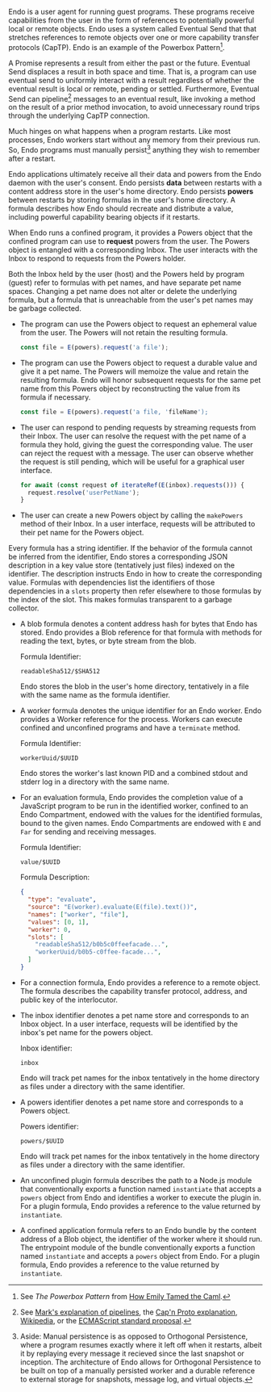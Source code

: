 
Endo is a user agent for running guest programs.
These programs receive capabilities from the user in the form of references to
potentially powerful local or remote objects.
Endo uses a system called Eventual Send that that stretches references to
remote objects over one or more capability transfer protocols (CapTP).
Endo is an example of the Powerbox Pattern[^powerbox].

[^powerbox]: See _The Powerbox Pattern_ from [How Emily Tamed the
    Caml][powerbox].

[powerbox]: https://www.hpl.hp.com/techreports/2006/HPL-2006-116.html

A Promise represents a result from either the past or the future.
Eventual Send displaces a result in both space and time.
That is, a program can use eventual send to uniformly interact with a result
regardless of whether the eventual result is local or remote, pending or
settled.
Furthermore, Eventual Send can pipeline[^pipeline] messages to an eventual result,
like invoking a method on the result of a prior method invocation, to avoid
unnecessary round trips through the underlying CapTP connection.

[^pipeline]: See [Mark's explanation of pipelines][pipeline-erights], the
    [Cap'n Proto explanation][pipeline-capnproto], [Wikipedia][pipeline-wikipedia], or
    the [ECMAScript standard proposal][pipeline-proposal].

[pipeline-erights]: http://erights.org/elib/distrib/pipeline.html
[pipeline-capnproto]: https://capnproto.org/rpc.html
[pipeline-wikipedia]: https://en.wikipedia.org/wiki/Futures_and_promises#Promise_pipelining
[pipeline-proposal]: https://www.proposals.es/proposals/Support%20for%20Distributed%20Promise%20Pipelining

Much hinges on what happens when a program restarts.
Like most processes, Endo workers start without any memory from their previous
run.
So, Endo programs must manually persist[^persistence] anything they wish to
remember after a restart.

[^persistence]: Aside: Manual persistence is as opposed to Orthogonal
    Persistence, where a program resumes exactly where it left off when it
    restarts, albeit it by replaying every message it recieved since the last
    snapshot or inception.  The architecture of Endo allows for Orthogonal
    Persistence to be built on top of a manually persisted worker and a durable
    reference to external storage for snapshots, message log, and virtual
    objects.

Endo applications ultimately receive all their data and powers from the Endo
daemon with the user's consent.
Endo persists **data** between restarts with a content address store in the
user's home directory.
Endo persists **powers** between restarts by storing formulas in the user's
home directory.
A formula describes how Endo should recreate and distribute a value, including
powerful capability bearing objects if it restarts.

When Endo runs a confined program, it provides a Powers object that the
confined program can use to **request** powers from the user.
The Powers object is entangled with a corresponding Inbox.
The user interacts with the Inbox to respond to requests from the Powers
holder.

Both the Inbox held by the user (host) and the Powers held by program (guest)
refer to formulas with pet names, and have separate pet name spaces.
Changing a pet name does not alter or delete the underlying formula, but a
formula that is unreachable from the user's pet names may be garbage collected.

- The program can use the Powers object to request an ephemeral value
  from the user.
  The Powers will not retain the resulting formula.

  ```js
  const file = E(powers).request('a file');
  ```

- The program can use the Powers object to request a durable value
  and give it a pet name.
  The Powers will memoize the value and retain the resulting formula.
  Endo will honor subsequent requests for the same pet name from this Powers
  object by reconstructing the value from its formula if necessary.

  ```js
  const file = E(powers).request('a file, 'fileName');
  ```

- The user can respond to pending requests by streaming requests
  from their Inbox.
  The user can resolve the request with the pet name of a formula they hold,
  giving the guest the corresponding value.
  The user can reject the request with a message.
  The user can observe whether the request is still pending, which will be
  useful for a graphical user interface.

  ```js
  for await (const request of iterateRef(E(inbox).requests())) {
    request.resolve('userPetName');
  }
  ```

- The user can create a new Powers object by calling the `makePowers`
  method of their Inbox.
  In a user interface, requests will be attributed to their pet name for the
  Powers object.

Every formula has a string identifier.
If the behavior of the formula cannot be inferred from the identifier,
Endo stores a corresponding JSON description in a key value store (tentatively
just files) indexed on the identifier.
The description instructs Endo in how to create the corresponding value.
Formulas with dependencies list the identifiers of those dependencies in a
`slots` property then refer elsewhere to those formulas by the index of the
slot.
This makes formulas transparent to a garbage collector.

- A blob formula denotes a content address hash for bytes that Endo has stored.
  Endo provides a Blob reference for that formula with methods for reading the
  text, bytes, or byte stream from the blob.

  Formula Identifier:

  ```
  readableSha512/$SHA512
  ```

  Endo stores the blob in the user's home directory, tentatively in a file with
  the same name as the formula identifier.

- A worker formula denotes the unique identifier for an Endo worker.
  Endo provides a Worker reference for the process.
  Workers can execute confined and unconfined programs and have a `terminate`
  method.

  Formula Identifier:

  ```
  workerUuid/$UUID
  ```

  Endo stores the worker's last known PID and a combined stdout and stderr log
  in a directory with the same name.

- For an evaluation formula, Endo provides the completion value of a JavaScript
  program to be run in the identified worker, confined to an Endo Compartment,
  endowed with the values for the identified formulas, bound to the given
  names.
  Endo Compartments are endowed with `E` and `Far` for sending and receiving
  messages.

  Formula Identifier:

  ```
  value/$UUID
  ```

  Formula Description:

  ```json
  {
    "type": "evaluate",
    "source": "E(worker).evaluate(E(file).text())",
    "names": ["worker", "file"],
    "values": [0, 1],
    "worker": 0,
    "slots": [
      "readableSha512/b0b5c0ffeefacade...",
      "workerUuid/b0b5-c0ffee-facade...",
    ]
  }
  ```

- For a connection formula, Endo provides a reference to a remote object.
  The formula describes the capability transfer protocol, address, and public
  key of the interlocutor.

- The inbox identifier denotes a pet name store and corresponds to an
  Inbox object.
  In a user interface, requests will be identified by the inbox's pet name for
  the powers object.

  Inbox identifier:

  ```
  inbox
  ```

  Endo will track pet names for the inbox tentatively in the home
  directory as files under a directory with the same identifier.

- A powers identifier denotes a pet name store and corresponds to a
  Powers object.

  Powers identifier:

  ```
  powers/$UUID
  ```

  Endo will track pet names for the inbox tentatively in the home
  directory as files under a directory with the same identifier.

- An unconfined plugin formula describes the path to a Node.js module that
  conventionally exports a function named `instantiate` that accepts a
  `powers` object from Endo and identifies a worker to execute the plugin in.
  For a plugin formula, Endo provides a reference to the value returned by
  `instantiate`.

- A confined application formula refers to an Endo bundle by the content
  address of a Blob object, the identifier of the worker where it should run.
  The entrypoint module of the bundle conventionally exports a function
  named `instantiate` and accepts a `powers` object from Endo.
  For a plugin formula, Endo provides a reference to the value returned by
  `instantiate`.
